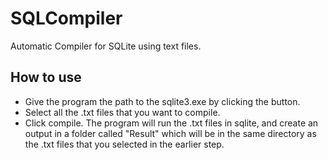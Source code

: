 # SQLCompiler
Automatic Compiler for SQLite using text files. 

## How to use
- Give the program the path to the sqlite3.exe by clicking the button.
- Select all the .txt files that you want to compile.
- Click compile. The program will run the .txt files in sqlite, and create an output in a folder called "Result" which will be in the same directory as the .txt files that you selected in the earlier step.
